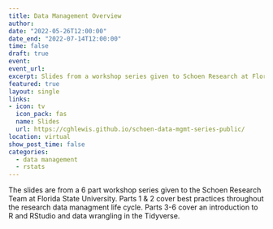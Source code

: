 ```yaml
---
title: Data Management Overview
author: 
date: "2022-05-26T12:00:00"
date_end: "2022-07-14T12:00:00"
time: false
draft: true 
event: 
event_url: 
excerpt: Slides from a workshop series given to Schoen Research at Florida State University on data management and data wrangling in R.
featured: true
layout: single
links:
- icon: tv
  icon_pack: fas
  name: Slides
  url: https://cghlewis.github.io/schoen-data-mgmt-series-public/
location: virtual
show_post_time: false
categories:
  - data management
  - rstats
---
```


The slides are from a 6 part workshop series given to the Schoen Research Team at Florida State University. Parts 1 & 2 cover best practices throughout the research data managment life cycle. Parts 3-6 cover an introduction to R and RStudio and data wrangling in the Tidyverse.